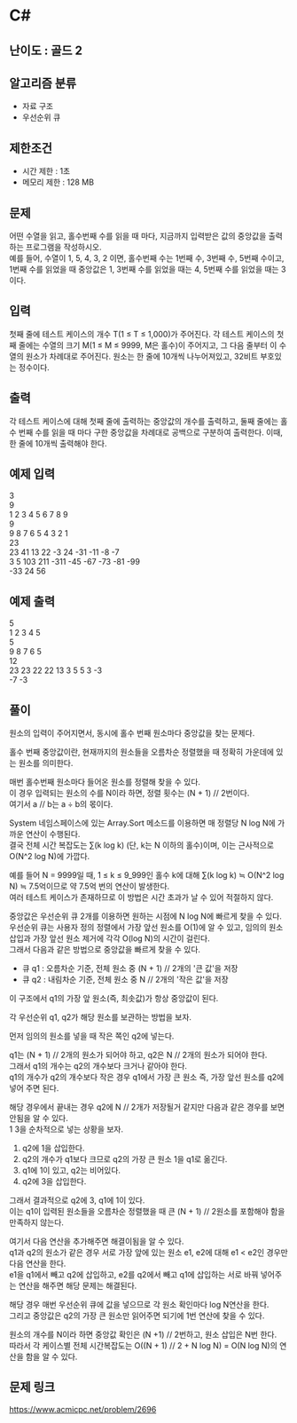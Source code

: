 # C#

## 난이도 : 골드 2

## 알고리즘 분류
  - 자료 구조
  - 우선순위 큐

## 제한조건
  - 시간 제한 : 1초
  - 메모리 제한 : 128 MB

## 문제
어떤 수열을 읽고, 홀수번째 수를 읽을 때 마다, 지금까지 입력받은 값의 중앙값을 출력하는 프로그램을 작성하시오.<br/>
예를 들어, 수열이 1, 5, 4, 3, 2 이면, 홀수번째 수는 1번째 수, 3번째 수, 5번째 수이고, 1번째 수를 읽었을 때 중앙값은 1, 3번째 수를 읽었을 때는 4, 5번째 수를 읽었을 때는 3이다.<br/>


## 입력
첫째 줄에 테스트 케이스의 개수 T(1 ≤ T ≤ 1,000)가 주어진다. 각 테스트 케이스의 첫째 줄에는 수열의 크기 M(1 ≤ M ≤ 9999, M은 홀수)이 주어지고, 그 다음 줄부터 이 수열의 원소가 차례대로 주어진다. 원소는 한 줄에 10개씩 나누어져있고, 32비트 부호있는 정수이다.<br/>


## 출력
각 테스트 케이스에 대해 첫째 줄에 출력하는 중앙값의 개수를 출력하고, 둘째 줄에는 홀수 번째 수를 읽을 때 마다 구한 중앙값을 차례대로 공백으로 구분하여 출력한다. 이때, 한 줄에 10개씩 출력해야 한다.<br/>


## 예제 입력
3<br/>
9<br/>
1 2 3 4 5 6 7 8 9<br/>
9<br/>
9 8 7 6 5 4 3 2 1<br/>
23<br/>
23 41 13 22 -3 24 -31 -11 -8 -7<br/>
3 5 103 211 -311 -45 -67 -73 -81 -99<br/>
-33 24 56<br/>


## 예제 출력
5<br/>
1 2 3 4 5<br/>
5<br/>
9 8 7 6 5<br/>
12<br/>
23 23 22 22 13 3 5 5 3 -3<br/>
-7 -3<br/>


## 풀이
원소의 입력이 주어지면서, 동시에 홀수 번째 원소마다 중앙값을 찾는 문제다.<br/>


홀수 번째 중앙값이란, 현재까지의 원소들을 오름차순 정렬했을 때 정확히 가운데에 있는 원소를 의미한다.<br/>


매번 홀수번째 원소마다 들어온 원소를 정렬해 찾을 수 있다.<br/>
이 경우 입력되는 원소의 수를 N이라 하면, 정렬 횟수는 (N + 1) // 2번이다.<br/>
여기서 a // b는 a ÷ b의 몫이다.<br/>


System 네임스페이스에 있는 Array.Sort 메소드를 이용하면 매 정렬당 N log N에 가까운 연산이 수행된다.<br/>
결국 전체 시간 복잡도는 ∑(k log k) (단, k는 N 이하의 홀수)이며, 이는 근사적으로 O(N^2 log N)에 가깝다.<br/>


예를 들어 N = 9999일 때, 1 ≤ k ≤ 9_999인 홀수 k에 대해 ∑(k log k) ≒ O(N^2 log N) ≒ 7.5억이므로 약 7.5억 번의 연산이 발생한다.<br/>
여러 테스트 케이스가 존재하므로 이 방법은 시간 초과가 날 수 있어 적절하지 않다.<br/>


중앙값은 우선순위 큐 2개를 이용하면 원하는 시점에 N log N에 빠르게 찾을 수 있다.<br/>
우선순위 큐는 사용자 정의 정렬에서 가장 앞선 원소를 O(1)에 알 수 있고, 임의의 원소 삽입과 가장 앞선 원소 제거에 각각 O(log N)의 시간이 걸린다.<br/>
그래서 다음과 같은 방법으로 중앙값을 빠르게 찾을 수 있다.<br/>


  - 큐 q1 : 오름차순 기준, 전체 원소 중 (N + 1) // 2개의 '큰 값'을 저장<br/>
  - 큐 q2 : 내림차순 기준, 전체 원소 중 N // 2개의 '작은 값'을 저장<br/>


이 구조에서 q1의 가장 앞 원소(즉, 최솟값)가 항상 중앙값이 된다.<br/>


각 우선순위 q1, q2가 해당 원소를 보관하는 방법을 보자.<br/>


먼저 임의의 원소를 넣을 때 작은 쪽인 q2에 넣는다.<br/>


q1는 (N + 1) // 2개의 원소가 되어야 하고, q2은 N // 2개의 원소가 되어야 한다.<br/>
그래서 q1의 개수는 q2의 개수보다 크거나 같아야 한다.<br/>
q1의 개수가 q2의 개수보다 작은 경우 q1에서 가장 큰 원소 즉, 가장 앞선 원소를 q2에 넣어 주면 된다.<br/>


해당 경우에서 끝내는 경우 q2에 N // 2개가 저장될거 같지만 다음과 같은 경우를 보면 안됨을 알 수 있다.<br/>
1 3을 순차적으로 넣는 상황을 보자.<br/>


  1. q2에 1을 삽입한다.
  2. q2의 개수가 q1보다 크므로 q2의 가장 큰 원소 1을 q1로 옮긴다.
  3. q1에 1이 있고, q2는 비어있다.
  4. q2에 3을 삽입한다.


그래서 결과적으로 q2에 3, q1에 1이 있다.<br/>
이는 q1이 입력된 원소들을 오름차순 정렬했을 때 큰 (N + 1) // 2원소를 포함해야 함을 만족하지 않는다.<br/>


여기서 다음 연산을 추가해주면 해결이됨을 알 수 있다.<br/>
q1과 q2의 원소가 같은 경우 서로 가장 앞에 있는 원소 e1, e2에 대해 e1 < e2인 경우만 다음 연산을 한다.<br/>
e1을 q1에서 빼고 q2에 삽입하고, e2를 q2에서 빼고 q1에 삽입하는 서로 바꿔 넣어주는 연산을 해주면 해당 문제는 해결된다.<br/>


해당 경우 매번 우선순위 큐에 값을 넣으므로 각 원소 확인마다 log N연산을 한다.<br/>
그리고 중앙값은 q2의 가장 큰 원소만 읽어주면 되기에 1번 연산에 찾을 수 있다.<br/>


원소의 개수를 N이라 하면 중앙값 확인은 (N +1) // 2번하고, 원소 삽입은 N번 한다.<br/>
따라서 각 케이스별 전체 시간복잡도는 O((N + 1) // 2 + N log N) = O(N log N)의 연산을 함을 알 수 있다.<br/>


## 문제 링크
https://www.acmicpc.net/problem/2696